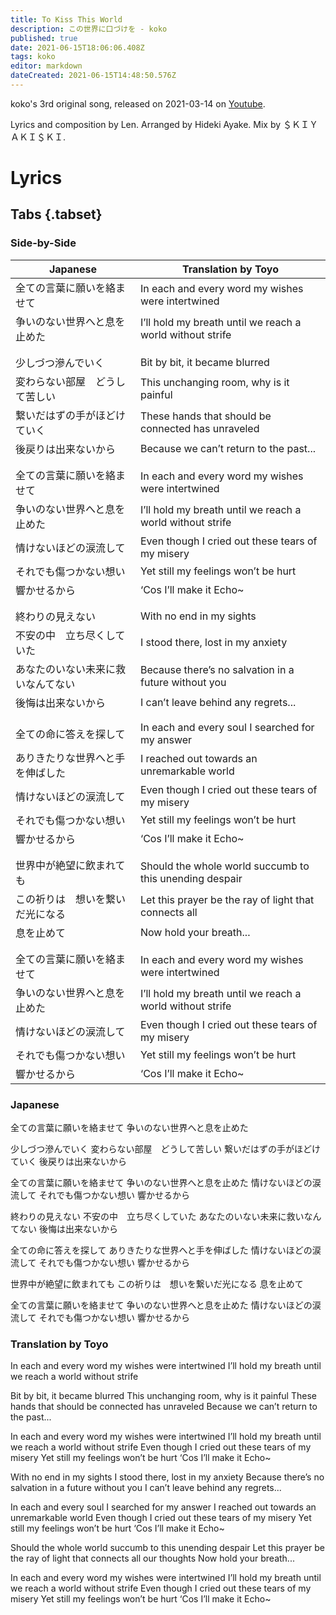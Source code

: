 ```yaml
---
title: To Kiss This World
description: この世界に口づけを - koko
published: true
date: 2021-06-15T18:06:06.408Z
tags: koko
editor: markdown
dateCreated: 2021-06-15T14:48:50.576Z
---
```


koko's 3rd original song, released on 2021-03-14 on [Youtube](https://www.youtube.com/watch?v=mZKdQHMJ_MA).

Lyrics and composition by Len. Arranged by Hideki Ayake. Mix by ＄ＫＩＹＡＫＩ＄ＫＩ.

# Lyrics

## Tabs {.tabset}

### Side-by-Side

|Japanese|Translation by Toyo|
|--------|---------------------|
|全ての言葉に願いを絡ませて|In each and every word my wishes were intertwined|
|争いのない世界へと息を止めた|I’ll hold my breath until we reach a world without strife|
| | |
| | |
|少しづつ滲んでいく|Bit by bit, it became blurred|
|変わらない部屋　どうして苦しい|This unchanging room, why is it painful|
|繋いだはずの手がほどけていく|These hands that should be connected has unraveled|
|後戻りは出来ないから|Because we can’t return to the past...|
| | |
| | |
|全ての言葉に願いを絡ませて|In each and every word my wishes were intertwined|
|争いのない世界へと息を止めた|I’ll hold my breath until we reach a world without strife|
|情けないほどの涙流して|Even though I cried out these tears of my misery|
|それでも傷つかない想い|Yet still my feelings won’t be hurt|
|響かせるから|‘Cos I’ll make it Echo~|
| | |
| | |
|終わりの見えない|With no end in my sights|
|不安の中　立ち尽くしていた|I stood there, lost in my anxiety|
|あなたのいない未来に救いなんてない|Because there’s no salvation in a future without you|
|後悔は出来ないから|I can’t leave behind any regrets...|
| | |
| | |
|全ての命に答えを探して|In each and every soul I searched for my answer|
|ありきたりな世界へと手を伸ばした|I reached out towards an unremarkable world|
|情けないほどの涙流して|Even though I cried out these tears of my misery|
|それでも傷つかない想い|Yet still my feelings won’t be hurt|
|響かせるから|‘Cos I’ll make it Echo~|
| | |
| | |
|世界中が絶望に飲まれても|Should the whole world succumb to this unending despair|
|この祈りは　想いを繋いだ光になる|Let this prayer be the ray of light that connects all| our thoughts
|息を止めて|Now hold your breath...|
| | |
| | |
|全ての言葉に願いを絡ませて|In each and every word my wishes were intertwined|
|争いのない世界へと息を止めた|I’ll hold my breath until we reach a world without strife|
|情けないほどの涙流して|Even though I cried out these tears of my misery|
|それでも傷つかない想い|Yet still my feelings won’t be hurt|
|響かせるから|‘Cos I’ll make it Echo~|


### Japanese

全ての言葉に願いを絡ませて
争いのない世界へと息を止めた

少しづつ滲んでいく
変わらない部屋　どうして苦しい
繋いだはずの手がほどけていく
後戻りは出来ないから


全ての言葉に願いを絡ませて
争いのない世界へと息を止めた
情けないほどの涙流して
それでも傷つかない想い
響かせるから


終わりの見えない
不安の中　立ち尽くしていた
あなたのいない未来に救いなんてない
後悔は出来ないから

全ての命に答えを探して
ありきたりな世界へと手を伸ばした
情けないほどの涙流して
それでも傷つかない想い
響かせるから

世界中が絶望に飲まれても
この祈りは　想いを繋いだ光になる
息を止めて

全ての言葉に願いを絡ませて
争いのない世界へと息を止めた
情けないほどの涙流して
それでも傷つかない想い
響かせるから

### Translation by Toyo

In each and every word my wishes were intertwined
I’ll hold my breath until we reach a world without strife

Bit by bit, it became blurred
This unchanging room, why is it painful
These hands that should be connected has unraveled
Because we can’t return to the past...

In each and every word my wishes were intertwined
I’ll hold my breath until we reach a world without strife
Even though I cried out these tears of my misery
Yet still my feelings won’t be hurt
‘Cos I’ll make it Echo~

With no end in my sights
I stood there, lost in my anxiety
Because there’s no salvation in a future without you
I can’t leave behind any regrets...

In each and every soul I searched for my answer
I reached out towards an unremarkable world
Even though I cried out these tears of my misery
Yet still my feelings won’t be hurt
‘Cos I’ll make it Echo~

Should the whole world succumb to this unending despair
Let this prayer be the ray of light that connects all our thoughts
Now hold your breath...

In each and every word my wishes were intertwined
I’ll hold my breath until we reach a world without strife
Even though I cried out these tears of my misery
Yet still my feelings won’t be hurt
‘Cos I’ll make it Echo~